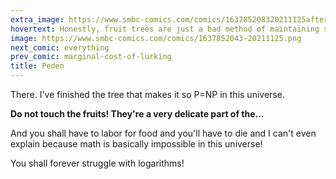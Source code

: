 ```yaml
---
extra_image: https://www.smbc-comics.com/comics/163785208320211125after.png
hovertext: Honestly, fruit trees are just a bad method of maintaining system equilibrium.
image: https://www.smbc-comics.com/comics/1637852043-20211125.png
next_comic: everything
prev_comic: marginal-cost-of-lurking
title: Peden
---
```


There. I've finished the tree that makes it so P=NP in this universe.

**Do not touch the fruits! They're a very delicate part of the…**

And you shall have to labor for food and you'll have to die and I can't even explain because math is basically impossible in this universe!

You shall forever struggle with logarithms!
